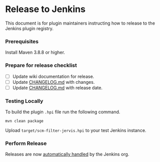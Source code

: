 # Release to Jenkins

This document is for plugin maintainers instructing how to release to the
Jenkins plugin registry.

### Prerequisites

Install Maven 3.8.8 or higher.

### Prepare for release checklist

- [ ] Update wiki documentation for release.
- [ ] Update [CHANGELOG.md](CHANGELOG.md) with changes.
- [ ] Update [CHANGELOG.md](CHANGELOG.md) with release date.

### Testing Locally

To build the plugin `.hpi` file run the following command.

    mvn clean package

Upload `target/scm-filter-jervis.hpi` to your test Jenkins instance.

### Perform Release

Releases are now [automatically handled][auto-release] by the Jenkins org.

[auto-release]: https://www.jenkins.io/doc/developer/publishing/releasing-cd/
